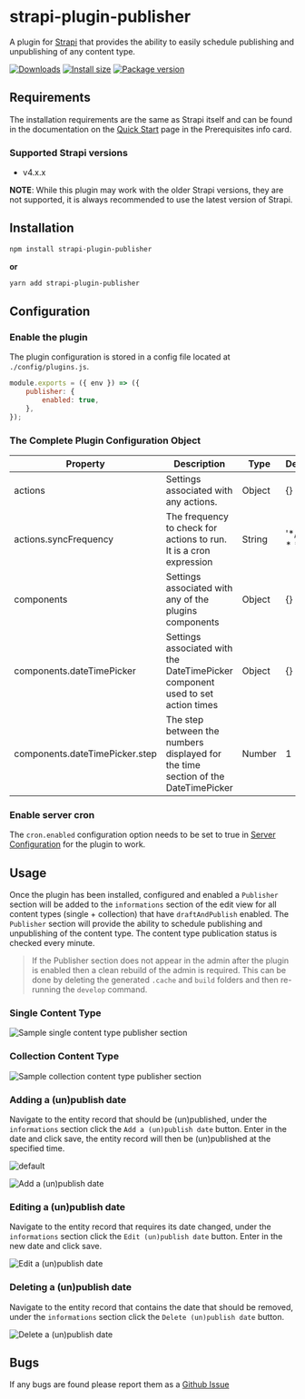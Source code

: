 # strapi-plugin-publisher

A plugin for [Strapi](https://github.com/strapi/strapi) that provides the ability to easily schedule publishing and unpublishing of any content type.

[![Downloads](https://img.shields.io/npm/dm/strapi-plugin-publisher?style=for-the-badge)](https://img.shields.io/npm/dm/strapi-plugin-publisher?style=for-the-badge)
[![Install size](https://img.shields.io/npm/l/strapi-plugin-publisher?style=for-the-badge)](https://img.shields.io/npm/l/strapi-plugin-publisher?style=for-the-badge)
[![Package version](https://img.shields.io/github/v/release/ComfortablyCoding/strapi-plugin-publisher?style=for-the-badge)](https://img.shields.io/github/v/release/ComfortablyCoding/strapi-plugin-publisher?style=for-the-badge)

## Requirements

The installation requirements are the same as Strapi itself and can be found in the documentation on the [Quick Start](https://strapi.io/documentation/developer-docs/latest/getting-started/quick-start.html) page in the Prerequisites info card.

### Supported Strapi versions

- v4.x.x

**NOTE**: While this plugin may work with the older Strapi versions, they are not supported, it is always recommended to use the latest version of Strapi.

## Installation

```sh
npm install strapi-plugin-publisher
```

**or**

```sh
yarn add strapi-plugin-publisher
```

## Configuration

### Enable the plugin

The plugin configuration is stored in a config file located at `./config/plugins.js`.

```javascript
module.exports = ({ env }) => ({
	publisher: {
		enabled: true,
	},
});
```

### The Complete Plugin Configuration  Object

| Property | Description | Type | Default | Required |
| -------- | ----------- | ---- | ------- | -------- |
| actions | Settings associated with any actions. | Object | {} | No |
| actions.syncFrequency | The frequency to check for actions to run. It is a cron expression | String | '*/1 * * * *' | No |
| components | Settings associated with any of the plugins components | Object | {} | No |
| components.dateTimePicker | Settings associated with the DateTimePicker component used to set action times | Object | {} | No |
| components.dateTimePicker.step | The step between the numbers displayed for the time section of the DateTimePicker | Number | 1 | No |

### Enable server cron

The `cron.enabled` configuration option needs to be set to true in [Server Configuration](https://docs.strapi.io/developer-docs/latest/setup-deployment-guides/configurations/required/server.html#server-configuration) for the plugin to work.

## Usage

Once the plugin has been installed, configured and enabled a `Publisher` section will be added to the `informations` section of the edit view for all content types (single + collection) that have `draftAndPublish` enabled. The `Publisher` section will provide the ability to schedule publishing and unpublishing of the content type. The content type publication status is checked every minute.

> If the Publisher section does not appear in the admin after the plugin is enabled then a clean rebuild of the admin is required. This can be done by deleting the generated `.cache` and `build` folders and then re-running the `develop` command. 

### Single Content Type

![Sample single content type publisher section](https://github.com/ComfortablyCoding/strapi-plugin-publisher/blob/master/assets/single.png?raw=true)

### Collection Content Type

![Sample collection content type publisher section](https://github.com/ComfortablyCoding/strapi-plugin-publisher/blob/master/assets/collection.png?raw=true)

### Adding a (un)publish date

Navigate to the entity record that should be (un)published, under the `informations` section click the `Add a (un)publish date` button. Enter in the date and click save, the entity record will then be (un)published at the specified time.

![default](https://github.com/ComfortablyCoding/strapi-plugin-publisher/blob/master/assets/default.png?raw=true)

![Add a (un)publish date](https://github.com/ComfortablyCoding/strapi-plugin-publisher/blob/master/assets/add.png?raw=true)

### Editing a (un)publish date

Navigate to the entity record that requires its date changed, under the `informations` section click the `Edit (un)publish date` button. Enter in the new date and click save.

![Edit a (un)publish date](https://github.com/ComfortablyCoding/strapi-plugin-publisher/blob/master/assets/edit-delete.png?raw=true)

### Deleting a (un)publish date

Navigate to the entity record that contains the date that should be removed, under the `informations` section click the `Delete (un)publish date` button.

![Delete a (un)publish date](https://github.com/ComfortablyCoding/strapi-plugin-publisher/blob/master/assets/edit-delete.png?raw=true)

## Bugs

If any bugs are found please report them as a [Github Issue](https://github.com/ComfortablyCoding/strapi-plugin-publisher/issues)
